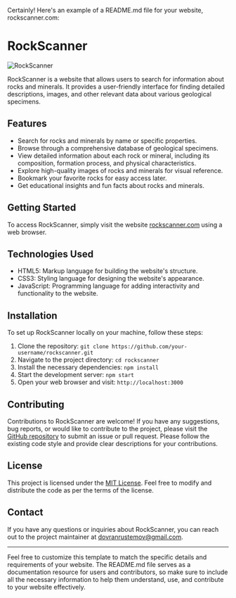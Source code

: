 Certainly! Here's an example of a README.md file for your website, rockscanner.com:

# RockScanner

![RockScanner](https://rockscanner.com/assets/images/rockscanner-logo.png)

RockScanner is a website that allows users to search for information about rocks and minerals. It provides a user-friendly interface for finding detailed descriptions, images, and other relevant data about various geological specimens.

## Features

- Search for rocks and minerals by name or specific properties.
- Browse through a comprehensive database of geological specimens.
- View detailed information about each rock or mineral, including its composition, formation process, and physical characteristics.
- Explore high-quality images of rocks and minerals for visual reference.
- Bookmark your favorite rocks for easy access later.
- Get educational insights and fun facts about rocks and minerals.

## Getting Started

To access RockScanner, simply visit the website [rockscanner.com](https://rockscanner.com/) using a web browser.

## Technologies Used

- HTML5: Markup language for building the website's structure.
- CSS3: Styling language for designing the website's appearance.
- JavaScript: Programming language for adding interactivity and functionality to the website.

## Installation

To set up RockScanner locally on your machine, follow these steps:

1. Clone the repository: `git clone https://github.com/your-username/rockscanner.git`
2. Navigate to the project directory: `cd rockscanner`
3. Install the necessary dependencies: `npm install`
4. Start the development server: `npm start`
5. Open your web browser and visit: `http://localhost:3000`

## Contributing

Contributions to RockScanner are welcome! If you have any suggestions, bug reports, or would like to contribute to the project, please visit the [GitHub repository](https://github.com/your-username/rockscanner) to submit an issue or pull request. Please follow the existing code style and provide clear descriptions for your contributions.

## License

This project is licensed under the [MIT License](https://opensource.org/licenses/MIT). Feel free to modify and distribute the code as per the terms of the license.

## Contact

If you have any questions or inquiries about RockScanner, you can reach out to the project maintainer at [dovranrustemov@gmail.com](mailto:dovranrustemov@gmail.com).

---

Feel free to customize this template to match the specific details and requirements of your website. The README.md file serves as a documentation resource for users and contributors, so make sure to include all the necessary information to help them understand, use, and contribute to your website effectively.
